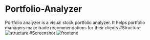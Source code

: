 # Portfolio-Analyzer
Portfolio analyzer is a visual stock portfolio analyzer. It helps portfolio managers make trade recommendations for their clients
#Structure
![structure](https://user-images.githubusercontent.com/76871563/219571725-cb7692d9-3ce5-49b5-a848-4ff06a5b85f0.png)
#Screenshot
![frontend](https://user-images.githubusercontent.com/76871563/219571901-fd64ee9e-12db-44ee-84fa-7ecb84277c4f.png)

